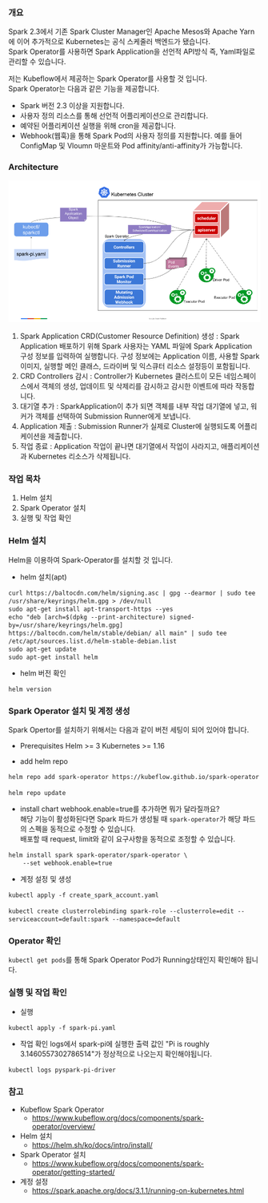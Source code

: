 ### 개요
Spark 2.3에서 기존 Spark Cluster Manager인 Apache Mesos와 Apache Yarn에 이어 추가적으로 Kubernetes는 공식 스케줄러 백엔드가 됐습니다.  
Spark Operator를 사용하면 Spark Application을 선언적 API방식 즉, Yaml파일로 관리할 수 있습니다.  
  
저는 Kubeflow에서 제공하는 Spark Operator를 사용할 것 입니다.  
Spark Operator는 다음과 같은 기능을 제공합니다.  
- Spark 버전 2.3 이상을 지원합니다.
- 사용자 정의 리소스를 통해 선언적 어플리케이션으로 관리합니다.
- 예약된 어플리케이션 실행을 위해 cron을 제공합니다.
- Webhook(웹훅)을 통해 Spark Pod의 사용자 정의를 지원합니다. 예를 들어 ConfigMap 및 Vloumn 마운트와 Pod affinity/anti-affinity가 가능합니다.
  
### Architecture
![spark-oerator](/images/architecture-spark-operator.png)  
1. Spark Application CRD(Customer Resource Definition) 생성 : Spark Application 배포하기 위해 Spark 사용자는 YAML 파일에 Spark Application 구성 정보를 입력하여 실행합니다. 구성 정보에는 Application 이름, 사용할 Spark 이미지, 실행할 메인 클래스, 드라이버 및 익스큐터 리소스 설정등이 포함됩니다.  
2. CRD Controllers 감시 : Controller가 Kubernetes 클러스트이 모든 네임스페이스에서 객체의 생성, 업데이트 및 삭제리를 감시하고 감시한 이벤트에 따라 작동합니다.  
3. 대기열 추가 : SparkApplication이 추가 되면 객체를 내부 작업 대기열에 넣고, 워커가 객체를 선택하여 Submission Runner에게 보냅니다.
4. Application 제출 : Submission Runner가 실제로 Cluster에 실행되도록 어플리케이션을 제출합니다.
5. 작업 종료 : Application 작업이 끝나면 대기열에서 작업이 사라지고, 애플리케이션과 Kubernetes 리소스가 삭제됩니다.

### 작업 목차
1. Helm 설치
2. Spark Operator 설치
3. 실행 및 작업 확인
  
### Helm 설치
Helm을 이용하여 Spark-Operator를 설치할 것 입니다.  

- helm 설치(apt)
```
curl https://baltocdn.com/helm/signing.asc | gpg --dearmor | sudo tee /usr/share/keyrings/helm.gpg > /dev/null
sudo apt-get install apt-transport-https --yes
echo "deb [arch=$(dpkg --print-architecture) signed-by=/usr/share/keyrings/helm.gpg] https://baltocdn.com/helm/stable/debian/ all main" | sudo tee /etc/apt/sources.list.d/helm-stable-debian.list
sudo apt-get update
sudo apt-get install helm
```

- helm 버전 확인
```
helm version
```

### Spark Operator 설치 및 계정 생성
Spark Opertor를 설치하기 위해서는 다음과 같이 버전 세팅이 되어 있어야 합니다.
- Prerequisites
Helm >= 3
Kubernetes >= 1.16

- add helm repo
```
helm repo add spark-operator https://kubeflow.github.io/spark-operator

helm repo update
```

- install chart
webhook.enable=true를 추가하면 뭐가 달라질까요?  
해당 기능이 활성화된다면 Spark 파드가 생성될 때 `spark-operator`가 해당 파드의 스펙을 동적으로 수정할 수 있습니다.  
배포할 때 request, limit와 같이 요구사항을 동적으로 조정할 수 있습니다.  
```
helm install spark spark-operator/spark-operator \
    --set webhook.enable=true
```

- 계정 설정 및 생성
```
kubectl apply -f create_spark_account.yaml

kubectl create clusterrolebinding spark-role --clusterrole=edit --serviceaccount=default:spark --namespace=default
```

### Operator 확인
`kubectl get pods`를 통해 Spark Operator Pod가 Running상태인지 확인해야 됩니다.  

### 실행 및 작업 확인
- 실행
```
kubectl apply -f spark-pi.yaml
```

- 작업 확인
logs에서 spark-pi에 실행한 출력 값인 "Pi is roughly 3.1460557302786514"가 정상적으로 나오는지 확인해야됩니다.  
```
kubectl logs pyspark-pi-driver
```


### 참고
- Kubeflow Spark Operator
  - https://www.kubeflow.org/docs/components/spark-operator/overview/  
- Helm 설치
  - https://helm.sh/ko/docs/intro/install/  
- Spark Operator 설치
  - https://www.kubeflow.org/docs/components/spark-operator/getting-started/  
- 계정 설정
  - https://spark.apache.org/docs/3.1.1/running-on-kubernetes.html